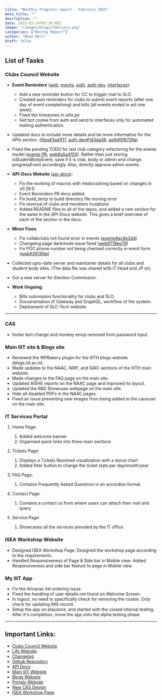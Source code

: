 ```yaml
---
title: "Monthly Progress report - February 2025"
meta_title: ""
description: ""
date: 2025-03-14T05:30:00Z
image: "/images/blogs/february.png"
categories: ["Monthy Report"]
author: "Bhav Beri"
draft: false
---
```


## List of Tasks

### Clubs Council Website

- **Event Reminders** ([web](https://github.com/Clubs-Council-IIITH/web/pull/137), [events](https://github.com/Clubs-Council-IIITH/events/pull/58), [auth](https://github.com/Clubs-Council-IIITH/auth/pull/9), [auth-dev](https://github.com/Clubs-Council-IIITH/auth-dev/pull/8), [interfaces](https://github.com/Clubs-Council-IIITH/interfaces/pull/19)):
  - Add a new reminder button for CC to trigger mail to SLO.
  - Created auto reminders for clubs to submit event reports (after one day of event completiong) and bills (all events ended in ast one week).
  - Fixed the timezones in utils.py
  - Get bot cookie from auth and send to interfaces only for automated mailing authentication.

- Updated docs to include more details and be more informative for the APIs section. ([files#3aa1f17](https://github.com/Clubs-Council-IIITH/files/commit/3aa1f179bf07b835ef7f7652c07cbdb2e13c4868), [auth-dev#143da38](https://github.com/Clubs-Council-IIITH/auth-dev/commit/143da389b84def9e4eeea0061a9a99bd177df5af), [auth#5f8739a](https://github.com/Clubs-Council-IIITH/auth/commit/5f8739a80d6b461a30f1a17a8883955bcd384300))

- Fixed the pending TODO for last club category refactoring for the events model ([events PR](https://github.com/Clubs-Council-IIITH/events/pull/54), [web#a5a4f93](https://github.com/Clubs-Council-IIITH/web/commit/a5a4f93d2749ff377fa18bff5c62772ccb0a034d)). Rather than just storing isStudentBodyEvent, save if it is club, body or admin and change progressEvent accordingly. Also, directly approve admin events.

- **API-Docs Website** ([api-docs](https://github.com/Clubs-Council-IIITH/api-docs)):

  - Fix the working of macros with mkdocsstring based on changes in v0.28.0.
  - Event Reminders PR docs added.
  - Fix build_temp to build directory file moving error
  - Fix reversal of clubs and members mutations
  - Added README files to all of the repos, and added a new section for the same in the API-Docs website. This gives a brief overview of each of the section in the docs.

- **Minor Fixes**:
  - Fix collabclubs not found error in events ([events#ac9e3dd](https://github.com/Clubs-Council-IIITH/events/commit/ac9e3dd1d90d02aa0639d0101dd26cb292adcebb))
  - Changelog page darkmode issue fixed ([web#718ee79](https://github.com/Clubs-Council-IIITH/web/commit/718ee79cddcce5ebda48a11ab69ad9310e8ee05e))
  - Fix POC phone number not being checked correctly in event form ([web#3f03feb](https://github.com/Clubs-Council-IIITH/web/commit/3f03feb323611e0b6dd610375be28bde7bfd8376))

- Collected upto-date server and maintainer details for all clubs and student body sites. (The data file was shared with IT Head and JP sir)
- Got a new server for Election Commission.

- **Work Ongoing**:

  - Bills submission functionality for clubs and SLO.
  - Documentation of Gateway and GraphQL, workflow of the system.
  - Deployment of SLC-Tech website.

---

### CAS
- footer text change and monkey emoji removed from password input.

### Main IIIT site & Blogs site
- Reviewed the WPBakery plugin for the IIITH blogs website (blogs.iiit.ac.in).
- Made updates to the NAAC, NIRF, and IQAC sections of the IIITH main website.
- Made changes to the FAQ page on the main site.
- Updated AISHE reports on the NAAC page and improved its layout.
- Updated the R&D Showcase webpage on the main site.
- Hide all disabled PDFs in the NAAC pages.
- Fixed an issue preventing new images from being added to the carousel on the main site.

### IT Services Portal
1. Home Page:
   1. Added welcome banner
   2. Organised quick links into three main sections

2. Tickets Page:
   1. Displays a Tickets Resolved visualization with a donut chart
   2. Added filter button to change the ticket stats per day/month/year

3. FAQ Page:
   1. Contains Frequently Asked Questions in an accordion format

4. Contact Page:
   1. Contains a contact us form where users can attach their mail and query

5. Service Page:
   1. Showcases all the services provided by the IT office

### ISEA Workshop Website
- Designed ISEA Workshop Page: Designed the workshop page according to the requirements.
- Handled Responsiveness of Page & Side bar in Mobile view: Added Responsiveness and side bar feature to page in Mobile view

### My IIIT App
- Fix the Almanac list ordering issue.
- Fixed the handling of user details not found on Welcome Screen.
- In logout, no need to specifically check for removing the cookie. Only check for updating IMS record.
- Setup the app on playstore, and started with the closed internal testing. After it's completion, move the app onto the alpha testing phase.

---

## Important Links:

- [Clubs Council Website](https://clubs.iiit.ac.in)
- [Life Website](https://life.iiit.ac.in)
- [Changelog](https://clubs.iiit.ac.in/changelog)
- [Github Repository](https://github.com/Clubs-Council-IIITH/)
- [API Docs](https://slc-docs.iiit.ac.in)
- [Main IIIT Website](https://iiit.ac.in)
- [Blogs Website](https://blogs.iiit.ac.in)
- [Portals Website](https://portals.iiit.ac.in)
- [New CAS Design](https://login-new.iiit.ac.in)
- [ISEA Workshop Page](https://nwbcsb2025.iiit.ac.in/)